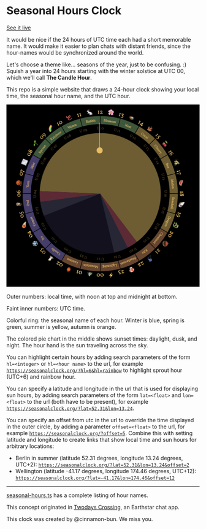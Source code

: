 # Seasonal Hours Clock

[See it live](https://seasonalclock.org)

It would be nice if the 24 hours of UTC time each had a short memorable name. It
would make it easier to plan chats with distant friends, since the hour-names
would be synchronized around the world.

Let's choose a theme like... seasons of the year, just to be confusing. :)
Squish a year into 24 hours starting with the winter solstice at UTC 00, which
we'll call **The Candle Hour**.

This repo is a simple website that draws a 24-hour clock showing your local
time, the seasonal hour name, and the UTC hour.

![](screenshot.png)

Outer numbers: local time, with noon at top and midnight at bottom.

Faint inner numbers: UTC time.

Colorful ring: the seasonal name of each hour. Winter is blue, spring is green,
summer is yellow, autumn is orange.

The colored pie chart in the middle shows sunset times: daylight, dusk, and
night. The hour hand is the sun traveling across the sky.

You can highlight certain hours by adding search parameters of the form `hl=<integer>` or `hl=<hour name>` to the url, for example [`https://seasonalclock.org/?hl=6&hl=rainbow`](https://seasonalclock.org/?hl=6&hl=rainbow) to highlight sprout hour (UTC+6) and rainbow hour.

You can specify a latitude and longitude in the url that is used for displaying sun hours, by adding search parameters of the form `lat=<float>` and `lon=<float>` to the url (both have to be present), for example [`https://seasonalclock.org/?lat=52.31&lon=13.24`](https://seasonalclock.org/?lat=52.31&lon=13.24).

You can specify an offset from utc in the url to override the time displayed in the outer circle, by adding a parameter `offset=<float>` to the url, for example [`https://seasonalclock.org/?offset=5`](https://seasonalclock.org/?offset=5). Combine this with setting latitude and longitude to create links that show local time and sun hours for arbitrary locations:

- Berlin in summer (latitude 52.31 degrees, longitude 13.24 degrees, UTC+2): [`https://seasonalclock.org/?lat=52.31&lon=13.24&offset=2`](https://seasonalclock.org/?lat=52.31&lon=13.24&offset=2)
- Wellington (latitude -41.17 degrees, longitude 174.46 degrees, UTC+12): [`https://seasonalclock.org/?lat=-41.17&lon=174.46&offset=12`](https://seasonalclock.org/?lat=-41.17&lon=174.46&offset=12)

---

[seasonal-hours.ts](https://github.com/sgwilym/seasonal-hours-clock/blob/main/src/seasonal-hours.ts)
has a complete listing of hour names.

This concept originated in
[Twodays Crossing](https://github.com/earthstar-project/twodays-crossing), an
Earthstar chat app.

This clock was created by @cinnamon-bun. We miss you.
